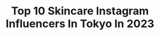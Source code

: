 ---
title: Top 10 Skincare Instagram Influencers In Tokyo In 2023
description: >-
  Find top skincare Instagram influencers in Tokyo in 2023. Most popular hashtags: #pr #skincare #ootd #fashion.
platform: Instagram
hits: 49
text_top: Analyze the best Instagram accounts on inBeat.
text_bottom: Our platform aggregates 49 Instagram influencers like this in Tokyo, Japan for you to pitch.
profiles:
  - username: "kalani_tokyo"
    fullname: >-
      Kalani Ah Sing 【カラ二】
    bio: >-
      🔹日本にフラを伝える先生《クムフラ》 🔹ライフスタイルに活かせば ▫️Positive＝積極的な人に ▫️Thankful＝感謝を言える人に ▫️Humble＝謙虚な人に ▫️Happy ＝幸せを与える人に
    location: "Japan"
    followers: 16416
    engagement: 720
    commentsToLikes: 0.015652
    id: ck0u87pmv6n1m0i1924puhrji
    verified: false
    hashtags: "#kinaandkalani, #hawaii, #hulame, #hula"
  - username: "bisuhada"
    fullname: >-
      Etsuyo Imoto
    bio: >-
      ♪セントラル株式会社所属 ■ #衝撃コスパモール #qoo10 の TVCM出演 ■ショップチャンネル ・リオッサ愛用者モデル ■美容誌・ファッション誌 読者モデル ■コスメコンシェルジュ ■グルーデコ講師 ■日本ソムリエ協会認定ワインエキスパート ■日本ソムリエ協会認定 SAKE DIPLOMA
    location: "Japan"
    followers: 128561
    engagement: 172
    commentsToLikes: 0.045560
    id: ck5qc5keboynq0i11m627wygf
    verified: false
    hashtags: "#bag, #ootd, #boots, #cordinate"
  - username: "rio.takeuchi.543"
    fullname: >-
      竹内りお (Rio Takeuchi）
    bio: >-
      ■ArowZ Entertainment ■ジュエリー,fashion designer ※撮影やお仕事のご依頼はDMでお願いします （広告モデル、PR、作品、映像etc） 衣食美を楽しみ才色兼備な生き方を ■作品集ギャラリー @takeuchirio24.4
    location: "Japan"
    followers: 53129
    engagement: 232
    commentsToLikes: 0.038075
    id: ckaouzdrm2gnh0i78wxtthg22
    verified: false
    hashtags: "#model, #cool, #cameramantokyo, #pr"
  - username: "miki__yoshida"
    fullname: >-
      吉田美紀 Miki Yoshida
    bio: >-
      📍Tokyo JPN🇯🇵 🍀1978 Age43 👱‍♀️13years daughter 👗@lialapg producer/ 💍@liala_official producer 📩お仕事のご依頼は liala.info@gmail.com
    location: "Japan"
    followers: 42327
    engagement: 134
    commentsToLikes: 0.016884
    id: ck5zzww4eck670i14z93ebol7
    verified: false
    hashtags: "#ootd, #hermes, #lialapg, #wardrobe"
  - username: "climbersjp"
    fullname: >-
      CLIMBERS
    bio: >-
      CLIMBERS（クライマーズ）はクライミングをテーマにした複合メディアプロジェクトです。フリーマガジンは全国のクライミングジム630店舗で配布中！ 🔎 Focus on Japanese sport climbing scenes and publishing a free magazine
    location: "Japan"
    followers: 13050
    engagement: 588
    commentsToLikes: 0.000681
    id: ck0ttpt123rzw0i197qfuh1oe
    verified: false
    hashtags: "#bpump, #men, #women, #aimori"
  - username: "haruka_takahashi0127"
    fullname: >-
      高橋晴香
    bio: >-
      model/PR Tokyo.Japan🇯🇵Haruka Takahashi/高橋晴香 アンバサダー @clena.official Trip🇹🇭🇰🇷🇭🇰🇬🇺🇺🇸🇬🇧 お仕事の依頼はDMにてお願い致します☆ アクセサリーブランド lumiere eclat プロデュース💎
    location: "Japan"
    followers: 120558
    engagement: 124
    commentsToLikes: 0.074119
    id: ck0w7911ocdbw0i196up7cwdg
    verified: false
    hashtags: "#japantrip, #skincare, #valmuer, #pr"
  - username: "haruka_yamauchi"
    fullname: >-
      山内遥 Haruka Yamauchi
    bio: >-
      Hyogo→Tokyo 165cm🌸🍃 お仕事のご依頼はDMまで☺︎ 雑誌LARMEモデルオーディショングランプリ スキューバダイビングOW Twitter
    location: "Japan"
    followers: 29732
    engagement: 108
    commentsToLikes: 0.030560
    id: ck55kd7tez1i70i11zfkfvevm
    verified: false
    hashtags: "#dotcomspacetokyo, #etretokyo, #zara, #fashion"
  - username: "naa_tsu0827"
    fullname: >-
      Natsu
    bio: >-
      Tokyo🇯🇵/#golf #trip #Natsu_trip🌸 お出かけするのが好き☺️
    location: "Japan"
    followers: 10607
    engagement: 341
    commentsToLikes: 0.021700
    id: ckaouzcim2giu0i78vu0osj57
    verified: false
    hashtags: "#afternoontea, #natsu, #sweets, #travel"
  - username: "kaori_sekimoto_"
    fullname: >-
      KAORI SEKIMOTO
    bio: >-
      TOKYO.JAPAN ㅤㅤㅤ
    location: "Japan"
    followers: 51799
    engagement: 158
    commentsToLikes: 0.005487
    id: ck14ge1ps4qxl0i19pctg2nby
    verified: false
    hashtags: "#meeco, #make, #murua, #jewelry"
  - username: "adubaby_519"
    fullname: >-
      大口あづ記 Azuki Oguchi
    bio: >-
      Tokyo / model /NMT inc./ 169cm
    location: "Japan"
    followers: 5555
    engagement: 1026
    commentsToLikes: 0.022518
    id: ck6tkkwol4wpk0j71ea5wytvi
    verified: false
    hashtags: "#japanesemodel, #pr, #portrait, #jillstuart"
---